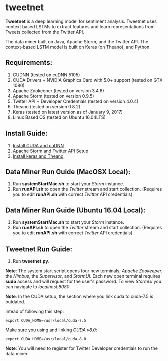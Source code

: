 # tweetnet

**Tweetnet** is a deep learning model for sentiment analysis. Tweetnet uses context based LSTMs to extract features and learn representations from Tweets collected from the Twitter API.

The data miner built on Java, Apache Storm, and the Twitter API. The context-based LSTM model is built on Keras (on Theano), and Python.

## Requirements:
1. CUDNN (tested on cuDNN 5105)
2. CUDA Drivers + NVIDIA Graphics Card with 5.0+ support (tested on GTX 1080)
3. Apache Zookeeper (tested on version 3.4.6)
4. Apache Storm (tested on version 0.9.5)
5. Twitter API + Developer Credentials (tested on version 4.0.4)
6. Theano (tested on version 0.8.2)
7. Keras (tested on latest version as of January 9, 2017)
8. Linux Based OS (tested on Ubuntu 16.04LTS)

## Install Guide:
1. [Install CUDA and cuDNN](http://www.pyimagesearch.com/2016/07/04/how-to-install-cuda-toolkit-and-cudnn-for-deep-learning/)
2. [Apache Storm and Twitter API Setup](https://www.tutorialspoint.com/apache_storm/apache_storm_installation.htm)
3. [Install keras and Theano](http://www.pyimagesearch.com/2016/07/18/installing-keras-for-deep-learning/)

## Data Miner Run Guide (MacOSX Local):
1. Run **systemStartMac.sh** to start your *Storm* instance. 
2. Run **runAPI.sh** to open the *Twitter* stream and start collection. (Requires you to edit **runAPI.sh** with correct *Twitter* API credentials).

## Data Miner Run Guide (Ubuntu 16.04 Local):
1. Run **systemStartMac.sh** to start your *Storm* instance. 
2. Run **runAPI.sh** to open the *Twitter* stream and start collection. (Requires you to edit **runAPI.sh** with correct *Twitter* API credentials).

## Tweetnet Run Guide:
1. Run **tweetnet.py**.

**Note**: The system start script opens four new terminals; *Apache Zookeeper*, the *Nimbus*, the *Supervisor*, and *StormUI*. Each new open terminal requires **sudo** access and will request for the user's password. To view *StormUI* you can navigate to *localhost:8080*. 

**Note**: In the CUDA setup, the section where you link cuda to cuda-7.5 is outdated. 

Intead of following this step:

    export CUDA_HOME=/usr/local/cuda-7.5

Make sure you using and linking *CUDA v8.0*:

    export CUDA_HOME=/usr/local/cuda-8.0

**Note**: You will need to register for Twitter Developer credentials to run the data miner.
